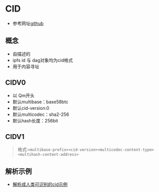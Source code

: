 # CID
- 参考网址[github](https://github.com/ipld/cid)
## 概念
- 自描述的
- ipfs id 与 dag对象均为cid格式
- 用于内容寻址

## CIDV0
- 以 Qm开头
- 默认multibase：base58btc
- 默认cid-version:0
- 默认multicodec：sha2-256
- 默认hash长度：256bit

## CIDV1
>格式:`<multibase-prefix><cid-version><multicodec-content-type><multihash-content-address>`

## 解析示例
- [解析成人类可识别的cid示例](/../humancid)
